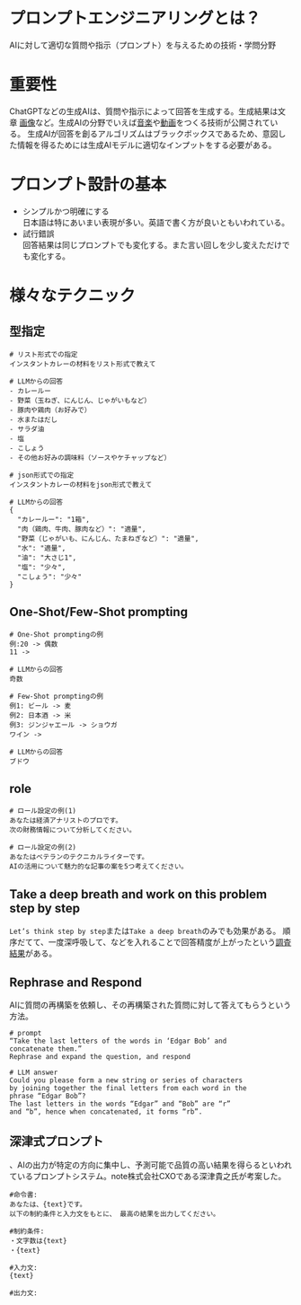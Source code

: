 # プロンプトエンジニアリングとは？
AIに対して適切な質問や指示（プロンプト）を与えるための技術・学問分野

# 重要性
ChatGPTなどの生成AIは、質問や指示によって回答を生成する。生成結果は文章
[画像](https://openai.com/dall-e-3)など。生成AIの分野でいえば[音楽](https://www.suno.ai/)や[動画](https://openai.com/sora)をつくる技術が公開されている。
生成AIが回答を創るアルゴリズムはブラックボックスであるため、意図した情報を得るためには生成AIモデルに適切なインプットをする必要がある。

# プロンプト設計の基本
- シンプルかつ明確にする  
日本語は特にあいまい表現が多い。英語で書く方が良いともいわれている。
- 試行錯誤  
回答結果は同じプロンプトでも変化する。また言い回しを少し変えただけでも変化する。

# 様々なテクニック
## 型指定
```
# リスト形式での指定
インスタントカレーの材料をリスト形式で教えて

# LLMからの回答
- カレールー
- 野菜（玉ねぎ、にんじん、じゃがいもなど）
- 豚肉や鶏肉（お好みで）
- 水またはだし
- サラダ油
- 塩
- こしょう
- その他お好みの調味料（ソースやケチャップなど）
```

```
# json形式での指定
インスタントカレーの材料をjson形式で教えて

# LLMからの回答
{
  "カレールー": "1箱",
  "肉（鶏肉、牛肉、豚肉など）": "適量",
  "野菜（じゃがいも、にんじん、たまねぎなど）": "適量",
  "水": "適量",
  "油": "大さじ1",
  "塩": "少々",
  "こしょう": "少々"
}
```

## One-Shot/Few-Shot prompting
```
# One-Shot promptingの例
例:20 -> 偶数
11 ->

# LLMからの回答
奇数
```

```
# Few-Shot promptingの例
例1: ビール -> 麦
例2: 日本酒 -> 米
例3: ジンジャエール -> ショウガ
ワイン -> 

# LLMからの回答
ブドウ
```

## role
```
# ロール設定の例(1)
あなたは経済アナリストのプロです。
次の財務情報について分析してください。

# ロール設定の例(2)
あなたはベテランのテクニカルライターです。
AIの活用について魅力的な記事の案を5つ考えてください。
```

## Take a deep breath and work on this problem step by step
`Let’s think step by step`または`Take a deep breath`のみでも効果がある。
順序だてて、一度深呼吸して、などを入れることで回答精度が上がったという[調査結果](https://arxiv.org/abs/2309.03409)がある。


## Rephrase and Respond
AIに質問の再構築を依頼し、その再構築された質問に対して答えてもらうという方法。
```
# prompt
“Take the last letters of the words in ‘Edgar Bob’ and
concatenate them.”
Rephrase and expand the question, and respond

# LLM answer
Could you please form a new string or series of characters
by joining together the final letters from each word in the
phrase “Edgar Bob”?
The last letters in the words “Edgar” and “Bob” are “r”
and “b”, hence when concatenated, it forms “rb”.
```

## 深津式プロンプト
、AIの出力が特定の方向に集中し、予測可能で品質の高い結果を得らるといわれているプロンプトシステム。note株式会社CXOである深津貴之氏が考案した。
```
#命令書:
あなたは、{text}です。
以下の制約条件と入力文をもとに、 最高の結果を出力してください。

#制約条件:
・文字数は{text}
・{text}

#入力文:
{text}

#出力文:
```
